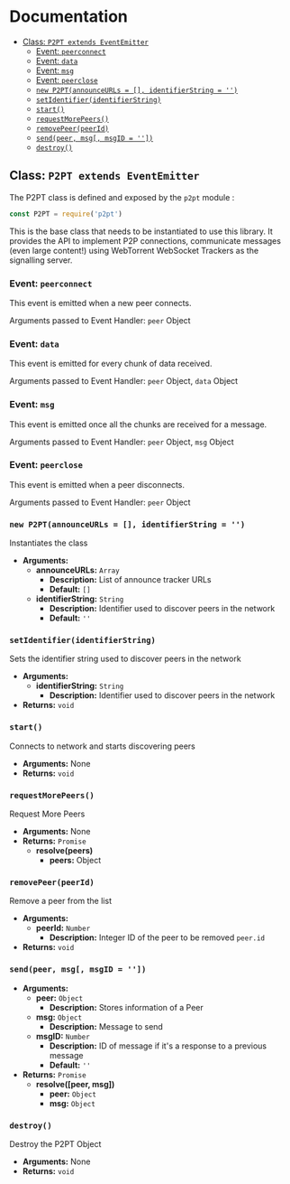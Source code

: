 # Documentation

* [Class: `P2PT extends EventEmitter`](#class-p2pt-extends-eventemitter)
  * [Event: `peerconnect`](#event-peerconnect)
  * [Event: `data`](#event-data)
  * [Event: `msg`](#event-msg)
  * [Event: `peerclose`](#event-peerclose)
  * [`new P2PT(announceURLs = [], identifierString = '')`](#new-p2ptannounceurls---identifierstring--)
  * [`setIdentifier(identifierString)`](#setidentifieridentifierstring)
  * [`start()`](#start)
  * [`requestMorePeers()`](#requestmorepeers)
  * [`removePeer(peerId)`](#removepeerpeerid)
  * [`send(peer, msg[, msgID = ''])`](#sendpeer-msg-msgid--)
  * [`destroy()`](#destroy)

## Class: `P2PT extends EventEmitter`
The P2PT class is defined and exposed by the `p2pt` module :
```javascript
const P2PT = require('p2pt')
```

This is the base class that needs to be instantiated to use this library. It provides the API to implement P2P connections, communicate messages (even large content!) using WebTorrent WebSocket Trackers as the signalling server.

### Event: `peerconnect`
This event is emitted when a new peer connects.

Arguments passed to Event Handler: `peer` Object

### Event: `data`
This event is emitted for every chunk of data received.

Arguments passed to Event Handler: `peer` Object, `data` Object

### Event: `msg`
This event is emitted once all the chunks are received for a message.

Arguments passed to Event Handler: `peer` Object, `msg` Object

### Event: `peerclose`
This event is emitted when a peer disconnects.

Arguments passed to Event Handler: `peer` Object

### `new P2PT(announceURLs = [], identifierString = '')`
Instantiates the class
* **Arguments:**
  * **announceURLs:** `Array`
    * **Description:** List of announce tracker URLs
    * **Default:** `[]`
  * **identifierString:** `String`
    * **Description:** Identifier used to discover peers in the network
    * **Default:** `''`

### `setIdentifier(identifierString)`
Sets the identifier string used to discover peers in the network
* **Arguments:**
  * **identifierString:** `String`
    * **Description:** Identifier used to discover peers in the network
* **Returns:** `void`

### `start()`
Connects to network and starts discovering peers
* **Arguments:** None
* **Returns:** `void`

### `requestMorePeers()`
Request More Peers
* **Arguments:** None
* **Returns:** `Promise`
  * **resolve(peers)**
    * **peers:** Object

### `removePeer(peerId)`
Remove a peer from the list
* **Arguments:**
  * **peerId:** `Number`
    * **Description:** Integer ID of the peer to be removed `peer.id`
* **Returns:** `void`

### `send(peer, msg[, msgID = ''])`

* **Arguments:**
  * **peer:** `Object`
    * **Description:** Stores information of a Peer
  * **msg:** `Object`
    * **Description:** Message to send
  * **msgID:** `Number`
    * **Description:** ID of message if it's a response to a previous message
    * **Default:** `''`
* **Returns:** `Promise`
  * **resolve([peer, msg])**
    * **peer:** `Object`
    * **msg:** `Object`

### `destroy()`
Destroy the P2PT Object
* **Arguments:** None
* **Returns:** `void`